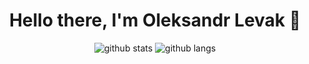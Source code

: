 <h1 align="center">Hello there, I'm Oleksandr Levak 👋</h1>

<p align="center">
	<img src="https://github-readme-stats.vercel.app/api/top-langs/?username=s-any-ok&layout=compact&hide_border=true" alt="github stats"/>
	<img src="https://github-readme-stats.vercel.app/api?username=s-any-ok&show_icons=true&count_private=truet&hide_border=true" alt="github langs"/>
</p>



